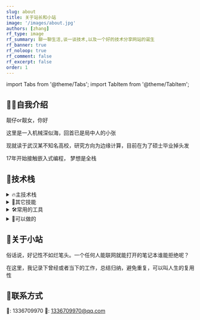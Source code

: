 ```yaml
---
slug: about
title: 关于站长和小站
image: '/images/about.jpg'
authors: [zhang]
rf_type: image
rf_summary: 聊一聊生活,谈一谈技术,以及一个好的技术分享网站的诞生
rf_banner: true
rf_noloop: true
rf_comment: false
rf_excerpt: false
order: 1
---
```

import Tabs from '@theme/Tabs';
import TabItem from '@theme/TabItem';

## 🙋‍♂️自我介绍

靓仔or靓女，你好

这里是一入机械深似海，回首已是局中人的小张

现就读于武汉某不知名高校，研究方向为边缘计算，目前在为了硕士毕业掉头发

17年开始接触嵌入式编程，  梦想是全栈



## 🌈技术栈

<details>
<summary>🔥主技术栈</summary>

- 嵌入式开发

  MCU：STM32、LPC、ESP32、GD32

  MPU：树莓派

  OS：RT-Thread、FreeRTOS、Linux

- 编程语言

  C/C++, Python

- 通信协议

  CAN(CANOpen)、I2C、SPI、TCP/IP等

</details>


<details>
<summary>💫其它技能</summary>

- 3D建模、画图

- 电路图绘制，PCB绘制

- 深度学习：Tensorflow、Pytorch

- 运维相关：Docker，Kubernetes

</details>

<details>
<summary>🛠️常用的工具</summary>

RT-Thread， vscode， python， Git， Keil， SolidWorks，CAD，嘉立创EDA，Altium Designer，Thonny，QT，keyshot，markdown

</details>

<details>
<summary>📣可以做的</summary>

- 嵌入式

  有RT-Thread与FreeRTOS操作系统开发经验，有多线程开发经验，熟悉外围端口以及驱动的编写（ADC、EEPROM、Timer、PWM、GPIO、CAN、UART、I2C、SPI等），曾在项目中为变波特率协议开发软串口驱动。

- 深度学习

  建立自定义模型，数据处理

- 其他

  PCB绘制，MCU外围电路设计，机械设计，系统安装，

</details>



## 🍵关于小站

​	俗话说，好记性不如烂笔头。一个任何人能联网就能打开的笔记本谁能拒绝呢？

​	在这里，我记录下曾经或者当下的工作，总结归纳，避免重复，可以叫人生的复用性



## 📱联系方式

🐧: 1336709970  📮: 1336709970@qq.com



<!-- [![GitHub deployments](https://img.shields.io/github/deployments/linyuxuanlin/Wiki_Docusaurus/Production?label=Build&style=flat-square)](https://vercel.com/zhangtag/mywebsite/deployments)[![GitHub last commit](https://img.shields.io/github/last-commit/linyuxuanlin/Wiki_Docusaurus?color=FCD734&label=Last%20commit&style=flat-square)](https://github.com/zhangtag/zhangtag.github.io/commits/master) -->
